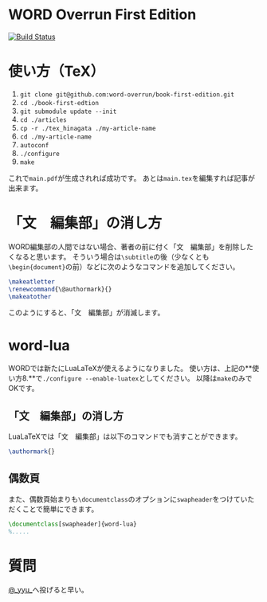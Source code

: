WORD Overrun First Edition
=============================
[![Build Status](https://travis-ci.org/word-overrun/book-first-edition.svg?branch=master)](https://travis-ci.org/word-overrun/book-first-edition)

# 使い方（TeX）

1. `git clone git@github.com:word-overrun/book-first-edition.git`
2. `cd ./book-first-edtion`
3. `git submodule update --init`
4. `cd ./articles`
5. `cp -r ./tex_hinagata ./my-article-name`
6. `cd ./my-article-name`
7. `autoconf`
8. `./configure`
9. `make`

これで`main.pdf`が生成されれば成功です。
あとは`main.tex`を編集すれば記事が出来ます。

# 「文　編集部」の消し方
WORD編集部の人間ではない場合、著者の前に付く「文　編集部」を削除したくなると思います。
そういう場合は`\subtitle`の後（少なくとも`\begin{document}`の前）などに次のようなコマンドを追加してください。

```tex
\makeatletter
\renewcommand{\@authormark}{}
\makeatother
```
このようにすると、「文　編集部」が消滅します。

# word-lua
WORDでは新たにLuaLaTeXが使えるようになりました。
使い方は、上記の**使い方8.**で`./configure --enable-luatex`としてください。
以降は`make`のみでOKです。

## 「文　編集部」の消し方
LuaLaTeXでは「文　編集部」は以下のコマンドでも消すことができます。

```tex
\authormark{}
```

## 偶数頁
また、偶数頁始まりも`\documentclass`のオプションに`swapheader`をつけていただくことで簡単にできます。

```tex
\documentclass[swapheader]{word-lua}
%.....
```

# 質問
[@\_yyu\_](https://twitter.com/_yyu_)へ投げると早い。

